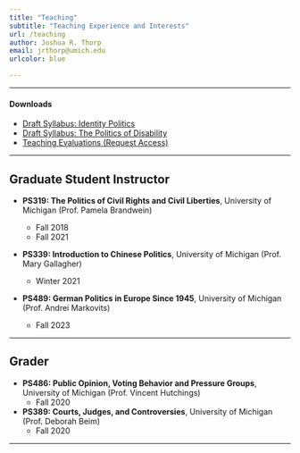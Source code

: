 ```yaml
---
title: "Teaching"
subtitle: "Teaching Experience and Interests"
url: /teaching
author: Joshua R. Thorp
email: jrthorp@umich.edu
urlcolor: blue

--- 
```


----

#### Downloads
  + [Draft Syllabus: Identity Politics](https://www.dropbox.com/scl/fi/gmv4ymhtt45jzktcq070y/DraftSyllabus_IdentityPolitics.pdf?rlkey=di89hblysdz7il9xm33n9ad9t&st=xdfgy8fx&dl=0)
  + [Draft Syllabus: The Politics of Disability](https://www.dropbox.com/scl/fi/srq5eavhn4ehu6oxsvpkl/DraftSyllabus_PoliticsofDisability.pdf?rlkey=ldztukk9x2hi5foxtn7t74oj5&st=h59s3ztg&dl=0)
  + [Teaching Evaluations (Request Access)](https://www.dropbox.com/scl/fi/i63zyr5dtw6f4b6qjrq34/JoshuaThorp_TeachingEvals2024.pdf?rlkey=6wyg04v25f8mz4o0rmn2f1jl8&st=p71bbmcf&dl=0)
    
----

## Graduate Student Instructor

- **PS319: The Politics of Civil Rights and Civil Liberties**, University of Michigan (Prof. Pamela Brandwein)
  + Fall 2018
  + Fall 2021
    
- **PS339: Introduction to Chinese Politics**, University of Michigan (Prof. Mary Gallagher)
  + Winter 2021
    
- **PS489: German Politics in Europe Since 1945**, University of Michigan (Prof. Andrei Markovits)
  + Fall 2023

----

## Grader

- **PS486: Public Opinion, Voting Behavior and Pressure Groups**, University of Michigan (Prof. Vincent Hutchings)
  + Fall 2020
- **PS389: Courts, Judges, and Controversies**, University of Michigan (Prof. Deborah Beim)
  + Fall 2020
    
---- 
